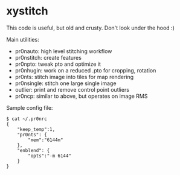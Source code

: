 # xystitch

This code is useful, but old and crusty. Don't look under the hood :)

Main utilities:
* pr0nauto: high level stitching workflow
* pr0nstitch: create features
* pr0npto: tweak pto and optimize it
* pr0nhugin: work on a reduced .pto for cropping, rotation
* pr0nts: stitch image into tiles for map rendering
* pr0nsingle: stitch one large single image
* outlier: print and remove control point outliers
* pr0ncp: similar to above, but operates on image RMS

Sample config file:
```
$ cat ~/.pr0nrc
{
	"keep_temp":1,
	"pr0nts": {
		"mem":"6144m"
	},
	"enblend": {
		"opts":"-m 6144"
	}
}
```

